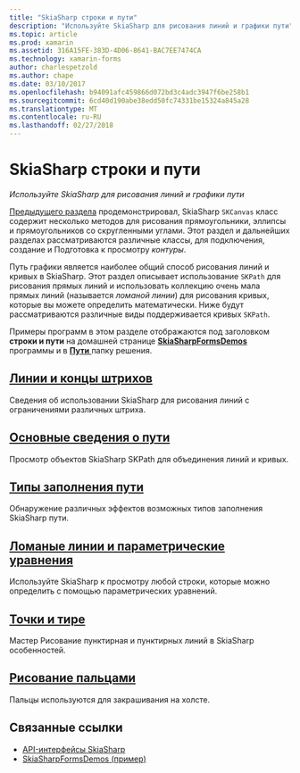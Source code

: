 ```yaml
---
title: "SkiaSharp строки и пути"
description: "Используйте SkiaSharp для рисования линий и графики пути"
ms.topic: article
ms.prod: xamarin
ms.assetid: 316A15FE-383D-4D06-8641-BAC7EE7474CA
ms.technology: xamarin-forms
author: charlespetzold
ms.author: chape
ms.date: 03/10/2017
ms.openlocfilehash: b94091afc459866d072bd3c4adc3947f6be258b1
ms.sourcegitcommit: 6cd40d190abe38edd50fc74331be15324a845a28
ms.translationtype: MT
ms.contentlocale: ru-RU
ms.lasthandoff: 02/27/2018
---
```

# <a name="skiasharp-lines-and-paths"></a>SkiaSharp строки и пути

_Используйте SkiaSharp для рисования линий и графики пути_

[Предыдущего раздела](~/xamarin-forms/user-interface/graphics/skiasharp/basics/index.md) продемонстрировал, SkiaSharp `SKCanvas` класс содержит несколько методов для рисования прямоугольники, эллипсы и прямоугольников со скругленными углами. Этот раздел и дальнейших разделах рассматриваются различные классы, для подключения, создание и Подготовка к просмотру *контуры*.

Путь графики является наиболее общий способ рисования линий и кривых в SkiaSharp. Этот раздел описывает использование `SKPath` для рисования прямых линий и использовать коллекцию очень мала прямых линий (называется *ломаной линии*) для рисования кривых, которые вы можете определить математически. Ниже будут рассматриваются различные виды поддерживается кривых `SKPath`.

Примеры программ в этом разделе отображаются под заголовком **строки и пути** на домашней странице [ **SkiaSharpFormsDemos** ](https://developer.xamarin.com/samples/xamarin-forms/SkiaSharpForms/SkiaSharpFormsDemos/) программы и в [ **Пути** ](https://github.com/xamarin/xamarin-forms-samples/tree/master/SkiaSharpForms/SkiaSharpFormsDemos/SkiaSharpFormsDemos/SkiaSharpFormsDemos/Paths) папку решения.

## <a name="lines-and-stroke-capslinesmd"></a>[Линии и концы штрихов](lines.md)

Сведения об использовании SkiaSharp для рисования линий с ограничениями различных штриха.

## <a name="path-basicspathsmd"></a>[Основные сведения о пути](paths.md)

Просмотр объектов SkiaSharp SKPath для объединения линий и кривых.

## <a name="the-path-fill-typesfill-typesmd"></a>[Типы заполнения пути](fill-types.md)

Обнаружение различных эффектов возможных типов заполнения SkiaSharp пути.

## <a name="polylines-and-parametric-equationspolylinesmd"></a>[Ломаные линии и параметрические уравнения](polylines.md)

Используйте SkiaSharp к просмотру любой строки, которые можно определить с помощью параметрических уравнений.

## <a name="dots-and-dashesdotsmd"></a>[Точки и тире](dots.md)

Мастер Рисование пунктирная и пунктирных линий в SkiaSharp особенностей.

## <a name="finger-paintingfinger-paintmd"></a>[Рисование пальцами](finger-paint.md)

Пальцы используются для закрашивания на холсте.


## <a name="related-links"></a>Связанные ссылки

- [API-интерфейсы SkiaSharp](https://developer.xamarin.com/api/root/SkiaSharp/)
- [SkiaSharpFormsDemos (пример)](https://developer.xamarin.com/samples/xamarin-forms/SkiaSharpForms/SkiaSharpFormsDemos/)
